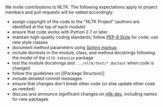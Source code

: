 We invite contributions to NLTK. The following expectations apply to project members and pull requests will be vetted accordingly:

* assign copyright of the code to the "NLTK Project" (authors are identified at the top of each module)
* ensure that code works with Python 2.7 or later
* maintain high-quality coding standards; follow [PEP-8 Style](http://www.python.org/dev/peps/pep-0008/) for code; use new style classes
* document method parameters using [Sphinx markup](http://sphinx-doc.org/domains.html#python-signatures)
* include doctests in the module, class, and method docstrings following the model of the `nltk.tokenize` package
* test the module docstrings and `.../nltk/test/*.doctest` when code is changed
* follow the guidelines on [[Package Structure]]
* include detailed commit messages
* ensure that changes don't break other code (or else update other code as needed)
* discuss and announce significant changes on [nltk-dev](https://groups.google.com/d/forum/nltk-dev), including names for new packages
